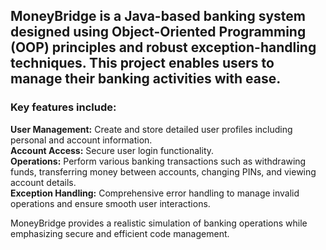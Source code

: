 ## MoneyBridge is a Java-based banking system designed using Object-Oriented Programming (OOP) principles and robust exception-handling techniques.  This project enables users to manage their banking activities with ease. 

### Key features include:

**User Management:** Create and store detailed user profiles including personal and account information.  
**Account Access:** Secure user login functionality.  
**Operations:** Perform various banking transactions such as withdrawing funds, transferring money between accounts, changing PINs, and viewing account details.  
**Exception Handling:** Comprehensive error handling to manage invalid operations and ensure smooth user interactions.

MoneyBridge provides a realistic simulation of banking operations while emphasizing secure and efficient code management.
